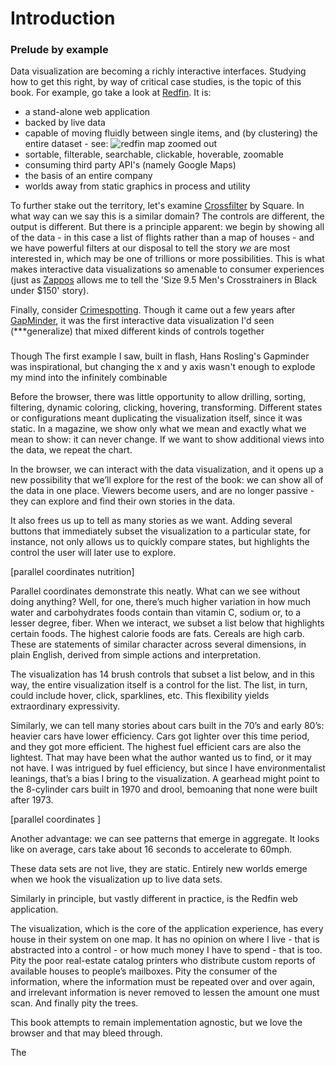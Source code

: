 # Introduction

### Prelude by example

Data visualization are becoming a richly interactive interfaces. Studying how to get this right, by way of critical case studies, is the topic of this book. For example, go take a look at [Redfin](http://redfin.com). It is:

- a stand-alone web application
- backed by live data
- capable of moving fluidly between single items, and (by clustering) the entire dataset - see: ![redfin map zoomed out](/images/redfin-zoomed-out.jpg)
- sortable, filterable, searchable, clickable, hoverable, zoomable
- consuming third party API's (namely Google Maps)
- the basis of an entire company
- worlds away from static graphics in process and utility

To further stake out the territory, let's examine [Crossfilter](http://square.github.io/crossfilter/) by Square. In what way can we say this is a similar domain? The controls are different, the output is different. But there is a principle apparent: we begin by showing all of the data - in this case a list of flights rather than a map of houses - and we have powerful filters at our disposal to tell the story _we_ are most interested in, which may be one of trillions or more possibilities. This is what makes interactive data visualizations so amenable to consumer experiences (just as [Zappos](zappos.com) allows me to tell the 'Size 9.5 Men's Crosstrainers in Black under $150' story).

Finally, consider [Crimespotting](http://sanfrancisco.crimespotting.org/#dtstart=2010-04-21T20:35:28-07:00&lon=-122.470&zoom=12&lat=37.778&dtend=2010-04-28T20:35:28-07:00&hours=0-23&types=AA,Mu,Ro,SA,DP,Na,Al,Pr,Th,VT,Va,Bu,Ar). Though it came out a few years after [GapMinder](http://gapminder.org), it was the first interactive data visualization I'd seen (***generalize) that mixed different kinds of controls together

###

Though The first example I saw, built in flash, Hans Rosling's Gapminder was inspirational, but changing the x and y axis wasn't enough to explode my mind into the infinitely combinable 

Before the browser, there was little opportunity to allow drilling, sorting, filtering, dynamic coloring, clicking, hovering, transforming. Different states or configurations meant duplicating the visualization itself, since it was static. In a magazine, we show only what we mean and exactly what we mean to show: it can never change. If we want to show additional views into the data, we repeat the chart.

In the browser, we can interact with the data visualization, and it opens up a new possibility that we’ll explore for the rest of the book: we can show all of the data in one place. Viewers become users, and are no longer passive - they can explore and find their own stories in the data.

It also frees us up to tell as many stories as we want. Adding several buttons that immediately subset the visualization to a particular state, for instance, not only allows us to quickly compare states, but highlights the control the user will later use to explore.

[parallel coordinates nutrition]

Parallel coordinates demonstrate this neatly. What can we see without doing anything? Well, for one, there’s much higher variation in how much water and carbohydrates foods contain than vitamin C, sodium or, to a lesser degree, fiber. When we interact, we subset a list below that highlights certain foods. The highest calorie foods are fats. Cereals are high carb. These are statements of similar character across several dimensions, in plain English, derived from simple actions and interpretation. 

The visualization has 14 brush controls that subset a list below, and in this way, the entire visualization itself is a control for the list. The list, in turn, could include hover, click, sparklines, etc. This flexibility yields extraordinary expressivity.

Similarly, we can tell many stories about cars built in the 70’s and early 80’s: heavier cars have lower efficiency. Cars got lighter over this time period, and they got more efficient. The highest fuel efficient cars are also the lightest. That may have been what the author wanted us to find, or it may not have. I was intrigued by fuel efficiency, but since I have environmentalist leanings, that’s a bias I bring to the visualization. A gearhead might point to the 8-cylinder cars built in 1970 and drool, bemoaning that none were built after 1973.

[parallel coordinates ]

Another advantage: we can see patterns that emerge in aggregate. It looks like on average, cars take about 16 seconds to accelerate to 60mph.



These data sets are not live, they are static. Entirely new worlds emerge when we hook the visualization up to live data sets.

Similarly in principle, but vastly different in practice, is the Redfin web application. 



The visualization, which is the core of the application experience, has every house in their system on one map. It has no opinion on where I live - that is abstracted into a control - or how much money I have to spend - that is too. Pity the poor real-estate catalog printers who distribute custom reports of available houses to people’s mailboxes. Pity the consumer of the information, where the information must be repeated over and over again, and irrelevant information is never removed to lessen the amount one must scan. And finally pity the trees.



This book attempts to remain implementation agnostic, but we love the browser and that may bleed through.

The 
